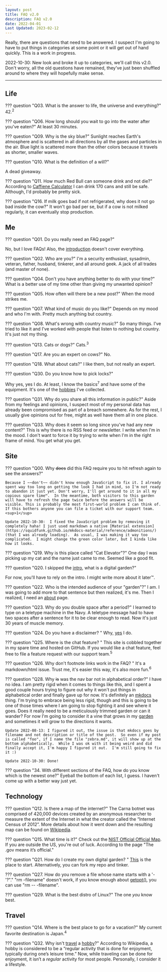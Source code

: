 ```yaml
---
layout: post
title: FAQ v2.0
description: FAQ v2.0
date: 2022-04-01
Last Updated: 2023-02-12
---
```


Really, there are questions that need to be answered. I suspect I'm going to have to put things in categories at some point or it will get out of hand quickly.  This is a work in progress.

2022-10-30: New look and broke it up to categories, we'll call this v2.0.  Don't worry, all the old questions have remained, they've just been shuffled around to where they will hopefully make sense.

***

## Life

??? question "Q03. What is the answer to life, the universe and everything?"
    42.<sup>2</sup>

??? question "Q06. How long should you wait to go into the water after you've eaten?"
    At least 30 minutes.

??? question "Q09. Why is the sky blue?"
    Sunlight reaches Earth's atmosphere and is scattered in all directions by all the gases and particles in the air. Blue light is scattered more than the other colors because it travels as shorter, smaller waves.

??? question "Q10. What is the definition of a will?"
    <div id="Q10"></div>A dead giveaway.

??? question "Q11. How much Red Bull can someone drink and not die?"
    According to [Caffiene Calculator](https://www.caffeineinformer.com/death-by-caffeine") I can drink 170 cans and still be safe.  Although, I'd probably be pretty sick.

??? question "Q16. If milk goes bad if not refrigerated, why does it not go bad inside the cow?"
    It won't go bad per se, but if a cow is not milked regularly, it can eventually stop production.


## Me

??? question "Q01. Do you really need an FAQ page?"
    <div id="Q01">No, but I love FAQs!  Also, the [introduction](/) doesn't cover everything.

??? question "Q02. Who are you?"
    I'm a security enthusiast, sysadmin, veteran, father, husband, tinkerer, and all around geek. A jack of all trades (and master of none).

??? question "Q04. Don't you have anything better to do with your time?"
    What is a better use of my time other than giving my unwanted opinion?

??? question "Q05. How often will there be a new post?"
    When the mood strikes me.

??? question "Q07. What kind of music do you like?"
    Depends on my mood and who I'm with.  Pretty much anything but country.

??? question "Q08. What's wrong with country music?"
    So many things. I've tried to like it and I've worked with people that listen to nothing but country. It's just not my thing.

??? question "Q13. Cats or dogs?"
    Cats.<sup>3</sup>

??? question "Q17. Are you an expert on cows?"
    No.

??? question "Q18. What about cats?"
    I like them, but not really an expert.

??? question "Q30. Do you know how to pick locks?"
    <div id="Q30"></div>Why yes, yes I do. At least, I know the basics<sup>7</sup> and have some of the equipment.  It's one of the [hobbies](/hobbies/) I've collected.

??? question "Q31. Why do you share all this information in public?"
    Aside from my feelings and opinions, I suspect most of my personal data has already been compromised as part of a breach somewhere.  As for the rest, I usually give opinions out for free, might as well have them all in one place.

??? question "Q33. Why does it seem so long since you've had any new content?"
    This is why there is no RSS feed or newsletter.  I write when I'm in the mood.  I don't want to force it by trying to write when I'm in the right frame of mind.  You get what you get. 

## Site

??? question "Q00. Why ~~does~~ did this FAQ require you to hit refresh again to see the answers?"

    Because I ~~don't~~ didn't know enough JavaScript to fix it. I already spent way too long on getting the look I had in mind, so I'm not ready to abandon it just yet. Don't worry, I'll get around to it in all my copious spare time™.  In the meantime, both visitors to this garden will have to refresh the page twice before the answers will be visible. This is probably the most first-world problem I can think of. If this bothers anyone you can file a ticket with our support team.<sup>1</sup>

    Update 2022-10-30:  I fixed the JavaScript problem by removing it completely haha! I just used markdown a native [Material extension](https://squidfunk.github.io/mkdocs-material/reference/admonitions/) (that I was already loading).  As usual, I was making it way too complicated.  I might change the green color later, but I kinda like how it looks.

??? question "Q19. Why is this place called "Cat Elevator"?"
    One day I was picking up my cat and the name just came to me.  Seemed like a good fit.

??? question "Q20. I skipped the [intro](/), what is a digital garden?"
    <div id="Q20"></div> For now, you'll have to rely on the intro. I might write more about it later™.

??? question "Q22. Who is the intended audience of your "garden"?"
    I am.  I was going to add more to that sentence but then realized, it's me. Then I realized, I need an [about](/about/) page.

??? question "Q23. Why do you double space after a period?"
    I learned to type on a teletype machine in the Navy.  A teletype message had to have two spaces after a sentence for it to be clear enough to read.  Now it's just 30 years of muscle memory.

??? question "Q24. Do you have a disclaimer? "
    Why, [yes](/about/) I do.

??? question "Q25. Where is the chat feature? "
    This site is cobbled together in my spare time and hosted on GitHub. If you would like a chat feature, feel free to file a feature request with our support team.<sup>5</sup>

??? question "Q26. Why don't footnote links work in the FAQ? "
    It's a markdown/html issue.  Trust me, it's easier this way, it's also more fun.<sup>6</sup>

??? question "Q28. Why ~~is~~ was the nav bar not in alphabetical order?"
    I have no idea.  I am pretty rigid when it comes to things like this, and I spent a good couple hours trying to figure out why it won't put things in alphabetical order and finally gave up for now.  It's definitely an [mkdocs](https://www.mkdocs.org) thing.  I'm trying to embrace being less rigid, though and this is going to be one of those times where I am going to stop fighting it and see where it goes.  Does it really need to be a meticulously trimmed garden or can it wander?  For now I'm going to consider it a vine that grows in my [garden](/) and sometimes it will grow to the directions it wants.

    Update 2022-08-13: I figured it out, the issue is that mkdocs goes by filename and not description or title of the post.  So even if my post is called "foo", if I name the file "zebra.md", it will show up at the bottom alphabetically.  While I was ok with it being weird and did finally accept it, I'm happy I figured it out.  I'm still going to fix it :)

    Update 2022-10-30: Done!

??? question "34. With different sections of the FAQ, how do you know which is the newest one?"
    Eyeball the bottom of each list, I guess.  I haven't come up with a better way just yet.

## Technology

??? question "Q12. Is there a map of the internet?"
    The Carna botnet was comprised of 420,000 devices created by an anonymous researcher to measure the extent of the Internet in what the creator called the “Internet Census of 2012”.  More details about how it went down and the resulting map can be found on [Wikipedia](https://en.wikipedia.org/wiki/Carna_botnet).

??? question "Q15. What time is it?"
    Check out the [NIST Official Official Map](https://www.time.gov/).  If you are outside the US, you're out of luck.  According to the page "The .gov means it’s official."

??? question "Q21. How do I create my own digital garden? "
    [This](https://lyz-code.github.io/blue-book/#make-your-own-digital-garden) is the place to start.  Alternatively, you can fork my repo and tinker.

??? question "Q27. How do you remove a file whose name starts with a '-'?"."
    "rm -filename" doesn't work, if you know enough about [getopt()](/tech/unix/getopts/)</a>, you can use "rm -- -filename".

??? question "Q29. What is the best distro of Linux?"
    The one *you* know best.



## Travel

??? question "Q14. Where is the best place to go for a vacation?"
    My current favorite destination is Japan.<sup>4</sup>

??? question "Q32. Why isn't [travel](/travel/) a [hobby](/hobbies/)?"
    According to Wikipedia, a hobby is considered to be a “regular activity that is done for enjoyment, typically during one’s leisure time.” Now, while traveling can be done for enjoyment, it isn’t a *regular* activity for most people. Personally, I consider it a lifestyle. 



[^Q00]: [Q00] To reach our support team, please use the chat feature.
[^Q03]: [Q03] From Hitchhiker's Guide to the Galaxy by Douglas Adams.
[^Q13]: [Q13] I started out as a dog person, but I've had good luck with cats.
[^Q14]: [Q14] I haven't been *everywhere* yet.
[^Q25]: [Q25] See footnote for Q00 above.
[^Q26]: [Q26] Fun, as in, not my problem.
[^Q30]: [Q30] I've picked a Master Lock #3 -> #6 and a few others.  Best thing to do while on a long call!
